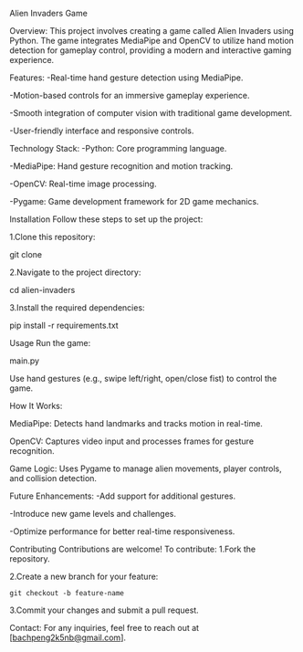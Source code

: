 Alien Invaders Game

Overview:
   This project involves creating a game called Alien Invaders using Python. The game integrates MediaPipe and OpenCV to utilize hand motion detection for gameplay control, providing a modern and interactive gaming experience.

Features:
   -Real-time hand gesture detection using MediaPipe.

   -Motion-based controls for an immersive gameplay experience.

   -Smooth integration of computer vision with traditional game development.

   -User-friendly interface and responsive controls.

Technology Stack:
   -Python: Core programming language.

   -MediaPipe: Hand gesture recognition and motion tracking.

   -OpenCV: Real-time image processing.

   -Pygame: Game development framework for 2D game mechanics.

Installation
Follow these steps to set up the project:
   
1.Clone this repository:

   git clone <repository-url>

2.Navigate to the project directory:

   cd alien-invaders

3.Install the required dependencies:

   pip install -r requirements.txt

Usage
Run the game:

   main.py

Use hand gestures (e.g., swipe left/right, open/close fist) to control the game.

How It Works:

   MediaPipe: Detects hand landmarks and tracks motion in real-time.

   OpenCV: Captures video input and processes frames for gesture recognition.

   Game Logic: Uses Pygame to manage alien movements, player controls, and collision detection.

Future Enhancements:
   -Add support for additional gestures.

   -Introduce new game levels and challenges.

   -Optimize performance for better real-time responsiveness.

Contributing
Contributions are welcome! To contribute:
1.Fork the repository.

2.Create a new branch for your feature:

    git checkout -b feature-name

3.Commit your changes and submit a pull request.

Contact:
For any inquiries, feel free to reach out at [bachpeng2k5nb@gmail.com].
